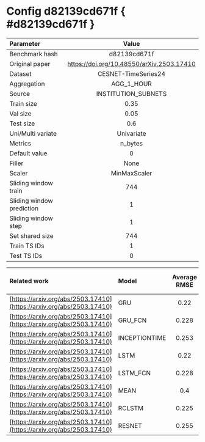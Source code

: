 # Config d82139cd671f { #d82139cd671f }

| Parameter | Value |
|:-----------------|:-----------------:|
| Benchmark hash |  d82139cd671f |
| Original paper |  <https://doi.org/10.48550/arXiv.2503.17410> |
| Dataset |  CESNET-TimeSeries24 |
| Aggregation |  AGG_1_HOUR |
| Source |  INSTITUTION_SUBNETS |
| Train size |  0.35 |
| Val size |  0.05 |
| Test size |  0.6 |
| Uni/Multi variate |  Univariate |
| Metrics |  n_bytes |
| Default value |  0 |
| Filler |  None |
| Scaler |  MinMaxScaler |
| Sliding window train |  744 |
| Sliding window prediction |  1 |
| Sliding window step |  1 |
| Set shared size |  744 |
| Train TS IDs |  1 |
| Test TS IDs |  0 |

| Related work | Model | Average RMSE | Std RMSE | Average R2-score | Std R2-score |
|:-----------------|:-----------------|:-----------------:|:-----------------:|:-----------------:|:-----------------:|
| [https://arxiv.org/abs/2503.17410](https://arxiv.org/abs/2503.17410) | GRU | 0.22 | 1.14 | -0.1 | 1.2 |
| [https://arxiv.org/abs/2503.17410](https://arxiv.org/abs/2503.17410) | GRU_FCN | 0.228 | 1.15 | -0.19 | 1.1 |
| [https://arxiv.org/abs/2503.17410](https://arxiv.org/abs/2503.17410) | INCEPTIONTIME | 0.253 | 1.15 | -2.19 | 3.4 |
| [https://arxiv.org/abs/2503.17410](https://arxiv.org/abs/2503.17410) | LSTM | 0.22 | 1.15 | -0.09 | 1.1 |
| [https://arxiv.org/abs/2503.17410](https://arxiv.org/abs/2503.17410) | LSTM_FCN | 0.228 | 1.15 | -0.24 | 1.3 |
| [https://arxiv.org/abs/2503.17410](https://arxiv.org/abs/2503.17410) | MEAN | 0.4 | 1.68 | 0.02 | 0.1 |
| [https://arxiv.org/abs/2503.17410](https://arxiv.org/abs/2503.17410) | RCLSTM | 0.225 | 1.16 | 0.1 | 1.0 |
| [https://arxiv.org/abs/2503.17410](https://arxiv.org/abs/2503.17410) | RESNET | 0.255 | 1.15 | -1.05 | 2.5 |
